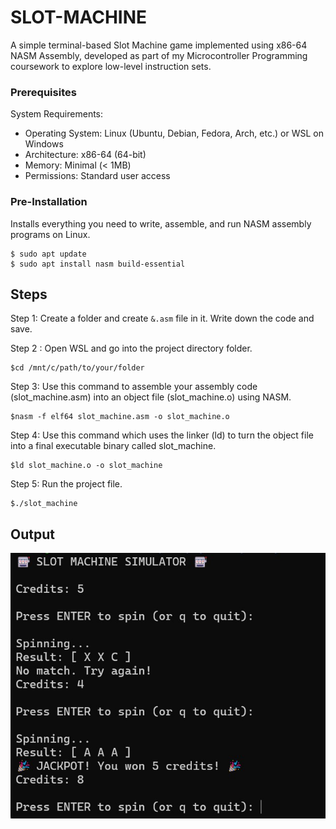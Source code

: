 # SLOT-MACHINE
A simple terminal-based Slot Machine game implemented using x86-64 NASM Assembly, developed as part of my Microcontroller Programming coursework to explore low-level instruction sets.

### Prerequisites
System Requirements:
* Operating System: Linux (Ubuntu, Debian, Fedora, Arch, etc.) or WSL on Windows
* Architecture: x86-64 (64-bit)
* Memory: Minimal (< 1MB)
* Permissions: Standard user access

### Pre-Installation
Installs everything you need to write, assemble, and run NASM assembly programs on Linux. 
```
$ sudo apt update
$ sudo apt install nasm build-essential
```

## Steps
Step 1: Create a folder and create ``` &.asm ``` file in it. Write down the code and save. 

Step 2 : Open WSL and go into the project directory folder.
```
$cd /mnt/c/path/to/your/folder
```

Step 3: Use this command to assemble your assembly code (slot_machine.asm) into an object file (slot_machine.o) using NASM.
```
$nasm -f elf64 slot_machine.asm -o slot_machine.o
```

Step 4: Use this command which uses the linker (ld) to turn the object file into a final executable binary called slot_machine.
```
$ld slot_machine.o -o slot_machine
```

Step 5: Run the project file.
```
$./slot_machine
```

## Output
![image alt](https://github.com/jetsu03/SLOT-MACHINE/blob/e53e5401dfdb6ccd0aa9cc7b62f4194f9f558f0b/Image.jpg)

